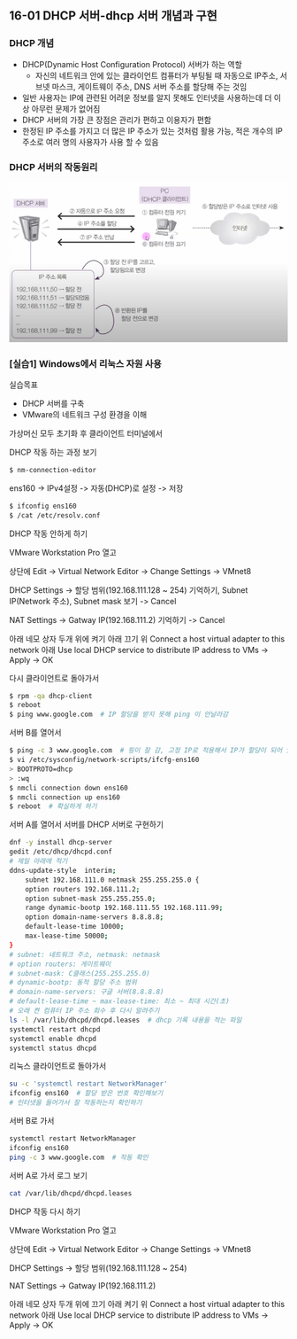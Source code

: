 ## 16-01 DHCP 서버-dhcp 서버 개념과 구현

### DHCP 개념

- DHCP(Dynamic Host Configuration Protocol) 서버가 하는 역할
  - 자신의 네트워크 안에 있는 클라이언트 컴퓨터가 부팅될 때 자동으로 IP주소, 서브넷 마스크, 게이트웨이 주소, DNS 서버 주소를 할당해 주는 것임
- 일반 사용자는 IP에 관련된 어려운 정보를 알지 못해도 인터넷을 사용하는데 더 이상 아무런 문제가 없어짐
- DHCP 서버의 가장 큰 장점은 관리가 편하고 이용자가 편함
- 한정된 IP 주소를 가지고 더 많은 IP 주소가 있는 것처럼 활용 가능, 적은 개수의 IP주소로 여러 명의 사용자가 사용 할 수 있음

### DHCP 서버의 작동원리

![16-01 DHCP 작동 원리](./assets/16-01DHCP작동원리.png)

### [실습1] Windows에서 리눅스 자원 사용

실습목표
- DHCP 서버를 구축
- VMware의 네트워크 구성 환경을 이해

가상머신 모두 초기화 후 클라이언트 터미널에서

DHCP 작동 하는 과정 보기

```bash
$ nm-connection-editor
```

ens160 -> IPv4설정 -> 자동(DHCP)로 설정 -> 저장 

```bash
$ ifconfig ens160
$ /cat /etc/resolv.conf
```

DHCP 작동 안하게 하기

VMware Workstation Pro 열고

상단에 Edit -> Virtual Network Editor -> Change Settings -> VMnet8

DHCP Settings -> 할당 범위(192.168.111.128 ~ 254) 기억하기, Subnet IP(Network 주소), Subnet mask 보기 -> Cancel

NAT Settings -> Gatway IP(192.168.111.2) 기억하기 -> Cancel

아래 네모 상자 두개 위에 켜기 아래 끄기
위 Connect a host virtual adapter to this network
아래 Use local DHCP service to distribute IP address to VMs -> Apply -> OK

다시 클라이언트로 돌아가서

```bash
$ rpm -qa dhcp-client
$ reboot
$ ping www.google.com  # IP 할당을 받지 못해 ping 이 안날라감
```

서버 B를 열어서

```bash
$ ping -c 3 www.google.com  # 핑이 잘 감, 고정 IP로 적용해서 IP가 할당이 되어 있음
$ vi /etc/sysconfig/network-scripts/ifcfg-ens160
> BOOTPROTO=dhcp
> :wq
$ nmcli connection down ens160
$ nmcli connection up ens160
$ reboot  # 확실하게 하기
```

서버 A를 열어서 서버를 DHCP 서버로 구현하기

```bash
dnf -y install dhcp-server
gedit /etc/dhcp/dhcpd.conf
# 제일 아래에 적기
ddns-update-style  interim;
    subnet 192.168.111.0 netmask 255.255.255.0 {
    option routers 192.168.111.2;
    option subnet-mask 255.255.255.0;
    range dynamic-bootp 192.168.111.55 192.168.111.99;
    option domain-name-servers 8.8.8.8;
    default-lease-time 10000;
    max-lease-time 50000;
}
# subnet: 네트워크 주소, netmask: netmask
# option routers: 게이트웨이
# subnet-mask: C클래스(255.255.255.0)
# dynamic-bootp: 동적 할당 주소 범위
# domain-name-servers: 구글 서버(8.8.8.8)
# default-lease-time ~ max-lease-time: 최소 ~ 최대 시간(초)
# 오래 켠 컴퓨터 IP 주소 회수 후 다시 알려주기
ls -l /var/lib/dhcpd/dhcpd.leases  # dhcp 기록 내용을 적는 파일
systemctl restart dhcpd
systemctl enable dhcpd
systemctl status dhcpd
```

리눅스 클라이언트로 돌아가서

```bash
su -c 'systemctl restart NetworkManager'
ifconfig ens160  # 할당 받은 번호 확인해보기
# 인터넷을 들어가서 잘 작동하는지 확인하기
```

서버 B로 가서

```bash
systemctl restart NetworkManager
ifconfig ens160
ping -c 3 www.google.com  # 작동 확인
```

서버 A로 가서 로그 보기

```bash
cat /var/lib/dhcpd/dhcpd.leases
```

DHCP 작동 다시 하기

VMware Workstation Pro 열고

상단에 Edit -> Virtual Network Editor -> Change Settings -> VMnet8

DHCP Settings -> 할당 범위(192.168.111.128 ~ 254)

NAT Settings -> Gatway IP(192.168.111.2)

아래 네모 상자 두개 위에 끄기 아래 켜기
위 Connect a host virtual adapter to this network
아래 Use local DHCP service to distribute IP address to VMs -> Apply -> OK
